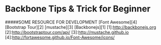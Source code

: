 Backbone Tips & Trick for Beginner
====================


#####SOME RESOURCE FOR DEVELOPMENT
[Font Awesome][4]
[Bootstrap Tour][2]
[mustache][3]
[Backbonejs][1]
[1]:http://backbonejs.org
[2]:http://bootstraptour.com/api/
[3]:http://mustache.github.io
[4]:http://fortawesome.github.io/Font-Awesome/icons/
